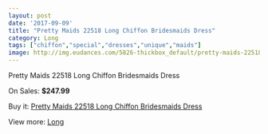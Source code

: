 ```yaml
---
layout: post
date: '2017-09-09'
title: "Pretty Maids 22518 Long Chiffon Bridesmaids Dress"
category: Long
tags: ["chiffon","special","dresses","unique","maids"]
image: http://img.eudances.com/5826-thickbox_default/pretty-maids-22518-long-chiffon-bridesmaids-dress.jpg
---
```

Pretty Maids 22518 Long Chiffon Bridesmaids Dress

On Sales: **$247.99**
<a href="https://www.eudances.com/en/long/2047-pretty-maids-22518-long-chiffon-bridesmaids-dress.html"><amp-img layout="responsive" width="600" height="600" src="//img.eudances.com/5826-thickbox_default/pretty-maids-22518-long-chiffon-bridesmaids-dress.jpg" alt="Pretty Maids 22518 Long Chiffon Bridesmaids Dress 0" /></a>
<a href="https://www.eudances.com/en/long/2047-pretty-maids-22518-long-chiffon-bridesmaids-dress.html"><amp-img layout="responsive" width="600" height="600" src="//img.eudances.com/5828-thickbox_default/pretty-maids-22518-long-chiffon-bridesmaids-dress.jpg" alt="Pretty Maids 22518 Long Chiffon Bridesmaids Dress 1" /></a>
<a href="https://www.eudances.com/en/long/2047-pretty-maids-22518-long-chiffon-bridesmaids-dress.html"><amp-img layout="responsive" width="600" height="600" src="//img.eudances.com/5827-thickbox_default/pretty-maids-22518-long-chiffon-bridesmaids-dress.jpg" alt="Pretty Maids 22518 Long Chiffon Bridesmaids Dress 2" /></a>

Buy it: [Pretty Maids 22518 Long Chiffon Bridesmaids Dress](https://www.eudances.com/en/long/2047-pretty-maids-22518-long-chiffon-bridesmaids-dress.html "Pretty Maids 22518 Long Chiffon Bridesmaids Dress")

View more: [Long](https://www.eudances.com/en/21-long "Long")